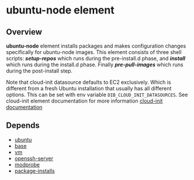 # ubuntu-node element

<!-- cSpell:ignore datasource -->

## Overview

**ubuntu-node** element installs packages and makes configuration changes
specifically for ubuntu-node images. This element consists of three
shell scripts:  ***setup-repos*** which runs during the pre-install.d phase,
and ***install***  which runs during the install.d phase. Finally
***pre-pull-images*** which runs during the post-install step.

Note that cloud-init datasource defaults to EC2 exclusively.
Which is different from a fresh Ubuntu installation that usually has all
different options. This can be set with env variable `DIB_CLOUD_INIT_DATASOURCES`.
See cloud-init element documentation for more information
[cloud-init documentation](https://docs.openstack.org/diskimage-builder/latest/elements/cloud-init/README.html)

## Depends

* [ubuntu](https://docs.openstack.org/diskimage-builder/latest/elements/ubuntu/README.html)
* [base](https://docs.openstack.org/diskimage-builder/latest/elements/base/README.html)
* [vm](https://docs.openstack.org/diskimage-builder/latest/elements/vm/README.html)
* [openssh-server](https://docs.openstack.org/diskimage-builder/latest/elements/openssh-server/README.html)
* [modprobe](https://docs.openstack.org/diskimage-builder/latest/elements/modprobe/README.html)
* [package-installs](https://docs.openstack.org/diskimage-builder/latest/elements/package-installs/README.html)
